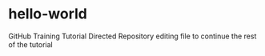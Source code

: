 # hello-world
GitHub Training Tutorial Directed Repository
editing file to continue the rest of the tutorial
